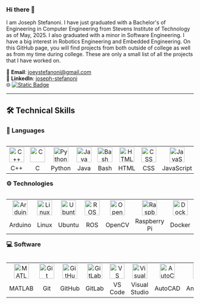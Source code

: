 ### Hi there 👋

I am Joseph Stefanoni. I have just graduated with a Bachelor's of Engineering in Computer Engineering from Stevens Institute of Technology as of May, 2025. I also graduated with a minor in Software Engineering. I have a big interest in Robotics Engineering and Embedded Engineering. On this GitHub page, you will find projects from both outside of college as well as from my time during college. These are only a small list of all the projects that I have worked on.

📧 **Email**: <joeystefanoni@gmail.com>  
🔗 **LinkedIn**: [joseph-stefanoni](https://www.linkedin.com/in/joseph-stefanoni/)  
🌐 [![Static Badge](https://img.shields.io/badge/Portfolio-blue?style=for-the-badge&link=https%3A%2F%2Fjferber.netlify.app%2F)](https://jferber.netlify.app/)

---

## 🛠️ Technical Skills

### 🧠 Languages

<table align="left">
  <tr>
    <td align="center"><img src="https://skillicons.dev/icons?i=cpp" title="C++" height="40"></td>
    <td align="center"><img src="https://skillicons.dev/icons?i=c" title="C" height="40"></td>
    <td align="center"><img src="https://skillicons.dev/icons?i=python" title="Python" height="40"></td>
    <td align="center"><img src="https://skillicons.dev/icons?i=java" title="Java" height="40"></td>
    <td align="center"><img src="https://skillicons.dev/icons?i=bash" title="Bash" height="40"></td>
    <td align="center"><img src="https://skillicons.dev/icons?i=html" title="HTML" height="40"></td>
    <td align="center"><img src="https://skillicons.dev/icons?i=css" title="CSS" height="40"></td>
    <td align="center"><img src="https://skillicons.dev/icons?i=js" title="JavaScript" height="40"></td>
    <td align="center"><img src="https://skillicons.dev/icons?i=latex" title="LaTeX" height="40"></td>
  </tr>
  <tr>
    <td align="center">C++</td>
    <td align="center">C</td>
    <td align="center">Python</td>
    <td align="center">Java</td>
    <td align="center">Bash</td>
    <td align="center">HTML</td>
    <td align="center">CSS</td>
    <td align="center">JavaScript</td>
    <td align="center">LaTeX</td>
  </tr>
</table>

### ⚙️ Technologies

<table align="left">
  <tr>
    <td align="center"><img src="https://skillicons.dev/icons?i=arduino" title="Arduino" height="40"></td>
    <td align="center"><img src="https://skillicons.dev/icons?i=linux" title="Linux" height="40"></td>
    <td align="center"><img src="https://skillicons.dev/icons?i=ubuntu" title="Ubuntu" height="40"></td>
    <td align="center"><img src="https://skillicons.dev/icons?i=ros" title="ROS" height="40"></td>
    <td align="center"><img src="https://skillicons.dev/icons?i=opencv" title="OpenCV" height="40"></td>
    <td align="center"><img src="https://skillicons.dev/icons?i=raspberrypi" title="Raspberry Pi" height="40"></td>
    <td align="center"><img src="https://skillicons.dev/icons?i=docker" title="Docker" height="40"></td>
    <td align="center"><img src="https://skillicons.dev/icons?i=react" title="React" height="40"></td>
    <td align="center"><img src="https://skillicons.dev/icons?i=postgres" title="PostgreSQL" height="40"></td>
  </tr>
  <tr>
    <td align="center">Arduino</td>
    <td align="center">Linux</td>
    <td align="center">Ubuntu</td>
    <td align="center">ROS</td>
    <td align="center">OpenCV</td>
    <td align="center">Raspberry Pi</td>
    <td align="center">Docker</td>
    <td align="center">React</td>
    <td align="center">PostgreSQL</td>
  </tr>
</table>

### 💻 Software

<table align="left">
  <tr>
    <td align="center"><img src="https://skillicons.dev/icons?i=matlab" title="MATLAB" height="40"></td>
    <td align="center"><img src="https://skillicons.dev/icons?i=git" title="Git" height="40"></td>
    <td align="center"><img src="https://skillicons.dev/icons?i=github" title="GitHub" height="40"></td>
    <td align="center"><img src="https://skillicons.dev/icons?i=gitlab" title="GitLab" height="40"></td>
    <td align="center"><img src="https://skillicons.dev/icons?i=vscode" title="VS Code" height="40"></td>
    <td align="center"><img src="https://skillicons.dev/icons?i=visualstudio" title="Visual Studio" height="40"></td>
    <td align="center"><img src="https://skillicons.dev/icons?i=autocad" title="AutoCAD" height="40"></td>
    <td align="center"><img src="https://skillicons.dev/icons?i=anaconda" title="Anaconda" height="40"></td>
    <td align="center"><img src="https://skillicons.dev/icons?i=eclipse" title="Eclipse" height="40"></td>
    <td align="center"><img src="https://skillicons.dev/icons?i=bitbucket" title="Bitbucket" height="40"></td>
  </tr>
  <tr>
    <td align="center">MATLAB</td>
    <td align="center">Git</td>
    <td align="center">GitHub</td>
    <td align="center">GitLab</td>
    <td align="center">VS Code</td>
    <td align="center">Visual Studio</td>
    <td align="center">AutoCAD</td>
    <td align="center">Anaconda</td>
    <td align="center">Eclipse</td>
    <td align="center">Bitbucket</td>
  </tr>
</table>
